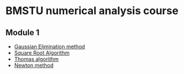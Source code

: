 # BMSTU numerical analysis course
## Module 1
- [Gaussian Elimination method](src/module_1/gaussian_elimination_method.py)
- [Square Root Algorithm](src/module_1/square_root_algorithm.py)
- [Thomas algorithm](src/module_1/thomas_algorithm.py)
- [Newton method](src/module_1/newton_method.py)

